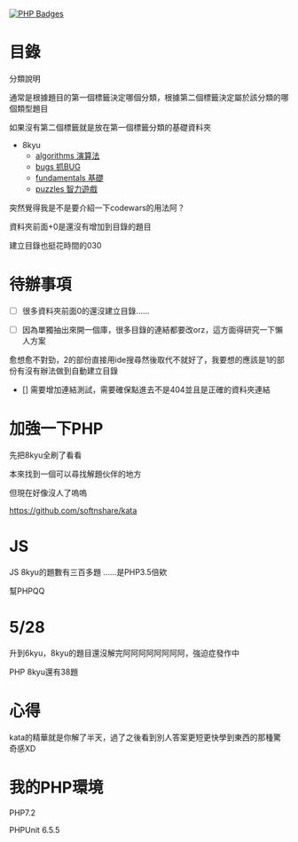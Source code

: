 [![PHP Badges](https://www.codewars.com/users/agda/badges/micro)](https://www.codewars.com/docs/ranking-and-honor-1) 


# 目錄

分類說明

通常是根據題目的第一個標籤決定哪個分類，根據第二個標籤決定屬於該分類的哪個類型題目

如果沒有第二個標籤就是放在第一個標籤分類的基礎資料夾

- 8kyu
    - [algorithms 演算法](https://github.com/freedom5566/codewars/tree/master/8kyu/algorithms)
    - [bugs 抓BUG](https://github.com/freedom5566/codewars/tree/master/8kyu/bugs)
    - [fundamentals 基礎](https://github.com/freedom5566/codewars/tree/master/8kyu/fundamentals)
    - [puzzles 智力遊戲](https://github.com/freedom5566/codewars/tree/master/8kyu/puzzles)

    
突然覺得我是不是要介紹一下codewars的用法阿？ 

資料夾前面+0是還沒有增加到目錄的題目

建立目錄也挺花時間的030

# 待辦事項

- [ ] 很多資料夾前面0的還沒建立目錄......

- [ ] 因為單獨抽出來開一個庫，很多目錄的連結都要改orz，這方面得研究一下懶人方案

愈想愈不對勁，2的部份直接用ide搜尋然後取代不就好了，我要想的應該是1的部份有沒有辦法做到自動建立目錄

- [] 需要增加連結測試，需要確保點進去不是404並且是正確的資料夾連結


# 加強一下PHP

先把8kyu全刷了看看

本來找到一個可以尋找解題伙伴的地方

但現在好像沒人了嗚嗚


https://github.com/softnshare/kata

# JS

JS 8kyu的題數有三百多題 ......是PHP3.5倍欸

幫PHPQQ

# 5/28

升到6kyu，8kyu的題目還沒解完阿阿阿阿阿阿阿阿，強迫症發作中

PHP 8kyu還有38題

# 心得

kata的精華就是你解了半天，過了之後看到別人答案更短更快學到東西的那種驚奇感XD

# 我的PHP環境
PHP7.2      


PHPUnit 6.5.5


